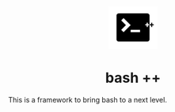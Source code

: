 <p align="center">
<img src="./logo.png" width="100" />
<h1 align="center">bash ++</h1>
</p>
This is a framework to bring bash to a next level.
